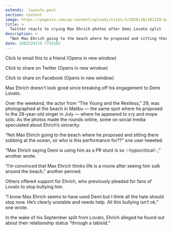 ```yaml
--- 
extends: _layouts.post 
section: content 
image: https://pagesix.com/wp-content/uploads/sites/3/2020/10/101220-max-ehrich-7.jpg?quality=90&strip=all&w=1200 
title: > 
  Twitter reacts to crying Max Ehrich photos after Demi Lovato split 
description: > 
  “Not Max Ehrich going to the beach where he proposed and sitting there sobbing at the ocean, sir who is this performance for?“Max Ehrich saying Demi is using him as a PR stunt is so ✨hypocritical✨,” another wrote.“I’m convinced that Max Ehrich thinks life is a movie after seeing him sulk around the beach,” another penned.“I know Max Ehrich seems to have used Demi but I think all the hate should stop now.In the wake of his September split from Lovato, Ehrich alleged he found out about their relationship status “through a tabloid.” 
date: 1602524719.7735102 
--- 
```

Click to email this to a friend (Opens in new window)

Click to share on Twitter (Opens in new window)

Click to share on Facebook (Opens in new window)

Max Ehrich doesn’t look good since breaking off his engagement to Demi Lovato.

Over the weekend, the actor from “The Young and the Restless,” 29, was photographed at the beach in Malibu — the same spot where he proposed to the 28-year-old singer in July — where he appeared to cry and mope solo. As the photos made the rounds online, some on social media speculated about Ehrich’s sincerity.

“Not Max Ehrich going to the beach where he proposed and sitting there sobbing at the ocean, sir who is this performance for??” one user tweeted.

“Max Ehrich saying Demi is using him as a PR stunt is so ✨hypocritical✨,” another wrote.

“I’m convinced that Max Ehrich thinks life is a movie after seeing him sulk around the beach,” another penned.

Others offered support for Ehrich, who previously pleaded for fans of Lovato to stop bullying him.

“I know Max Ehrich seems to have used Demi but I think all the hate should stop now. He’s clearly unstable and needs help. All this bullying isn’t ok,” one wrote.

In the wake of his September split from Lovato, Ehrich alleged he found out about their relationship status “through a tabloid.”